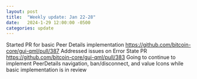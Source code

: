 ```yaml
---
layout: post
title:  "Weekly update: Jan 22-28"
date:   2024-1-29 12:00:00 -0500
categories: update
---
```

Started PR for basic Peer Details implementation
https://github.com/bitcoin-core/gui-qml/pull/387
Addressed issues on Error State PR
https://github.com/bitcoin-core/gui-qml/pull/383
Going to continue to implement PeerDetails navigation, ban/disconnect, and value Icons while basic implementation is in review




